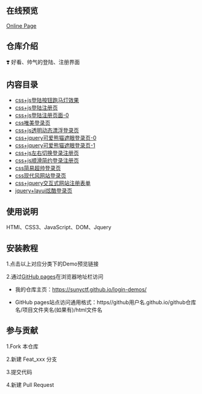 ## 在线预览

[Online Page](https://sunyctf.github.io/login-demos/)

## 仓库介绍

❣️ 好看、帅气的登陆、注册界面

## 内容目录

- [css+js登陆按钮跑马灯效果](https://sunyctf.github.io/login-demos/css+js登陆按钮跑马灯效果/index.html)
- [css+js登陆注册页](https://sunyctf.github.io/login-demos/css+js登陆注册页/index.html)
- [css+js登陆注册页面-0](https://sunyctf.github.io/login-demos/css+js登陆注册页面-0/signin.html)
- [css唯美登录页](https://sunyctf.github.io/login-demos/css唯美登录页/index.html)
- [css+js透明动态漂浮登录页](https://sunyctf.github.io/login-demos/css+js透明动态漂浮登录页/index.html)
- [css+jquery可爱熊猫遮眼登录页-0](https://sunyctf.github.io/login-demos/css+jquery可爱熊猫遮眼登录页-0/index.html)
- [css+jquery可爱熊猫遮眼登录页-1](https://sunyctf.github.io/login-demos/css+jquery可爱熊猫遮眼登录页-1/index.html)
- [css+js左右切换登录注册页](https://sunyctf.github.io/login-demos/css+js左右切换登录注册页/index.html)
- [css+js顺滑简约登录注册页](https://sunyctf.github.io/login-demos/css+js顺滑简约登录注册页/index.html)
- [css简易超帅登录页](https://sunyctf.github.io/login-demos/css简易超帅登录页/index.html)
- [css现代风网站登录页](https://sunyctf.github.io/login-demos/css现代风网站登录页/index.html)
- [css+jquery交互式网站注册表单](https://sunyctf.github.io/login-demos/css+jquery交互式网站注册表单/index.html)
- [jquery+layui炫酷登录页](https://sunyctf.github.io/login-demos/jquery+layui炫酷登录页/index.html)

## 使用说明

HTMl、CSS3、JavaScript、DOM、Jquery

## 安装教程

1.点击以上对应分类下的Demo预览链接

2.通过[GitHub pages](https://pages.github.com/ "去了解GitHub pages")在浏览器地址栏访问

- 我的仓库主页：https://sunyctf.github.io/login-demos/

- GitHub pages站点访问通用格式：https//github用户名.github.io/github仓库名/项目文件夹名(如果有)/html文件名

## 参与贡献

1.Fork 本仓库

2.新建 Feat_xxx 分支

3.提交代码

4.新建 Pull Request
